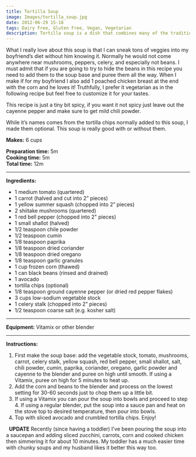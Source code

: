 ```yaml
---
title: Tortilla Soup
image: Images/tortilla_soup.jpg
date: 2012-06-29 15-18
tags: Dairy Free, Gluten Free, Vegan, Vegetarian
description: Tortilla soup is a dish that combines many of the traditional flavors of Mexican food, but is served in the comforting form of a soup. My Tortilla Soup recipe is packed with healthy veggies, is vegan and has no oil; all of which help to keep the calories low.
---
```

What I really love about this soup is that I can sneak tons of veggies into my boyfriend’s diet without him knowing it. Normally he would not come anywhere near mushrooms, peppers, celery, and especially not beans. I must admit that if you are going to try to hide the beans in this recipe you need to add them to the soup base and puree them all the way.  When I make if for my boyfriend I also add 1 poached chicken breast at the end with the corn and he loves it! Truthfully, I prefer it vegetarian as in the following recipe but feel free to customize it for your tastes. 

This recipe is just a tiny bit spicy, if you want it not spicy just leave out the cayenne pepper and make sure to get mild chili powder.

While it’s names comes from the tortilla chips normally added to this soup, I made them optional. This soup is really good with or without them.


**Makes:** 6 cups

**Preparation time:** 5m  
**Cooking time:** 5m  
**Total time:** 12m

---

**Ingredients:**

- 1  medium tomato (quartered)
- 1 carrot (halved and cut into 2” pieces)
- 1 yellow summer squash (chopped into 2” pieces)
- 2 shiitake mushrooms (quartered)
- 1 red bell pepper (chopped into 2" pieces)
- 1 small shallot (halved)
- 1/2 teaspoon chile powder
- 1/2  teaspoon cumin
- 1/8 teaspoon paprika
- 1/8 teaspoon dried coriander
- 1/8 teaspoon dried oregano
- 1/8 teaspoon garlic granules
- 1 cup frozen corn (thawed)
- 1 can black beans (rinsed and drained)
- 1 avocado
-  tortilla chips (optional)
- 1/8  teaspoon ground cayenne pepper (or dried red pepper flakes)
- 3 cups low-sodium vegetable stock
- 1 celery stalk (chopped into 2” pieces)
- 1/2 teaspoon coarse salt (e.g. kosher salt)


---

**Equipment:** Vitamix or other blender 

---

**Instructions:**

1. First make the soup base: add the vegetable stock, tomato, mushrooms, carrot, celery stalk, yellow squash, red bell pepper, small shallot, salt, chili powder, cumin, paprika, coriander, oregano, garlic powder and cayenne to the blender and puree on high until smooth. If using a Vitamix, puree on high for 5 minutes to heat up. 
1. Add the corn and beans to the blender and process on the lowest setting for 30-60 seconds just to chop them up a little bit.
1. If using a Vitamix you can pour the soup into bowls and proceed to step 4. If using a regular blender, put the soup into a sauce pan and heat on the stove top to desired temperature, then pour into bowls.
1. Top with sliced avocado and crumbled tortilla chips. Enjoy!


  **UPDATE** Recently (since having a toddler) I've been pouring the soup into a saucepan and adding sliced zucchini, carrots, corn and cooked chicken then simmering it for about 10 minutes. My toddler has a much easier time with chunky soups and my husband likes it better this way too. 
